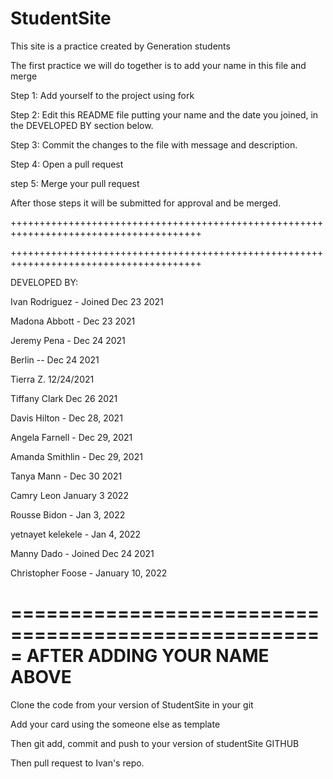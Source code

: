 # StudentSite

This site is a practice created by Generation students

The first practice we will do together is to add your name in this file and merge

Step 1: Add yourself to the project using fork

Step 2: Edit this README file putting your name and the date you joined, in the DEVELOPED BY section below.

Step 3: Commit the changes to the file with message and description.

Step 4: Open a pull request

step 5: Merge your pull request

After those steps it will be submitted for approval and be merged.


+++++++++++++++++++++++++++++++++++++++++++++++++++++++++++++++++++++++++++++++++++++++

+++++++++++++++++++++++++++++++++++++++++++++++++++++++++++++++++++++++++++++++++++++++

DEVELOPED BY:

Ivan Rodriguez - Joined Dec 23 2021

Madona Abbott - Dec 23 2021

Jeremy Pena - Dec 24 2021

Berlin -- Dec 24 2021

Tierra Z. 12/24/2021

Tiffany Clark Dec 26 2021

Davis Hilton - Dec 28, 2021

Angela Farnell - Dec 29, 2021

Amanda Smithlin - Dec 29, 2021

Tanya Mann - Dec 30 2021

Camry Leon January 3 2022

Rousse Bidon - Jan 3, 2022

yetnayet kelekele - Jan 4, 2022

Manny Dado - Joined Dec 24 2021

Christopher Foose - January 10, 2022

=====================================================
AFTER ADDING YOUR NAME ABOVE
=====================================================

Clone the code from your version of StudentSite in your git

Add your card using the someone else as template

Then git add, commit and push to your version of studentSite GITHUB

Then pull request to Ivan's repo.

